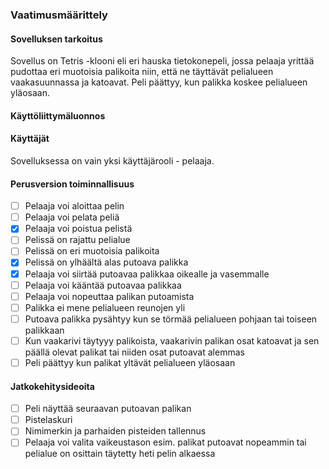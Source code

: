 ### Vaatimusmäärittely

#### Sovelluksen tarkoitus

Sovellus on Tetris -klooni eli eri hauska tietokonepeli, jossa pelaaja yrittää pudottaa eri muotoisia palikoita niin, että ne täyttävät pelialueen vaakasuunnassa ja katoavat. Peli päättyy, kun palikka koskee pelialueen yläosaan.

#### Käyttöliittymäluonnos

#### Käyttäjät

Sovelluksessa on vain yksi käyttäjärooli - pelaaja.

#### Perusversion toiminnallisuus

- [ ] Pelaaja voi aloittaa pelin
- [ ] Pelaaja voi pelata peliä
- [x] Pelaaja voi poistua pelistä
- [ ] Pelissä on rajattu pelialue
- [ ] Pelissä on eri muotoisia palikoita
- [x] Pelissä on ylhäältä alas putoava palikka
- [x] Pelaaja voi siirtää putoavaa palikkaa oikealle ja vasemmalle
- [ ] Pelaaja voi kääntää putoavaa palikkaa
- [ ] Pelaaja voi nopeuttaa palikan putoamista
- [ ] Palikka ei mene pelialueen reunojen yli
- [ ] Putoava palikka pysähtyy kun se törmää pelialueen pohjaan tai toiseen palikkaan
- [ ] Kun vaakarivi täytyyy palikoista, vaakarivin palikan osat katoavat ja sen päällä olevat palikat tai niiden osat putoavat alemmas
- [ ] Peli päättyy kun palikat yltävät pelialueen yläosaan

#### Jatkokehitysideoita

- [ ] Peli näyttää seuraavan putoavan palikan
- [ ] Pistelaskuri
- [ ] Nimimerkin ja parhaiden pisteiden tallennus
- [ ] Pelaaja voi valita vaikeustason esim. palikat putoavat nopeammin tai pelialue on osittain täytetty heti pelin alkaessa